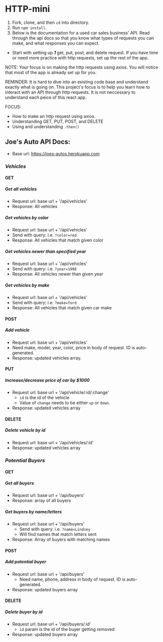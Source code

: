 # HTTP-mini

1. Fork, clone, and then `cd` into directory.
2. Run `npm install`.
3. Below is the documentation for a used car sales business' API. Read through the api docs so that you know what types of requests you can make, and what responses you can expect. 

* Start with setting up **_1_** get, put, post, and delete request. If you have time or need more practice with http requests, set up the rest of the app.

NOTE: Your focus is on making the http requests using axios. You will notice that most of the app is already set up for you.

REMINDER: It is hard to dive into an existing code base and understand exactly what is going on. This project's focus is to help you learn how to interact with an API through http requests. It is not neccessary to understand each peice of this react app.

FOCUS:
  - How to make an http request using axios.
  - Understanding GET, PUT, POST, and DELETE
  - Using and understanding `.then()`

## Joe's Auto API Docs:

  - Base url: https://joes-autos.herokuapp.com

### *Vehicles*


#### GET

##### Get all vehicles
- Request url: base url + '/api/vehicles'
- Response: All vehicles

##### Get vehicles by color
- Request url: base url + '/api/vehicles'
- Send with query: i.e. `?color=red`
- Response: All vehicles that match given color

##### Get vehicles newer than specified year
- Request url: base url + '/api/vehicles'
- Send with query: i.e. `?year=1998`
- Response: All vehicles newer than given year

##### Get vehicles by make
- Request url: base url + '/api/vehicles'
- Send with query: i.e. `?make=ford`
- Response: All vehicles that match given car make

#### POST

##### Add vehicle
- Request url: base url + '/api/vehicles'
- Need make, model, year, color, price in body of request. ID is auto-generated.
- Response: updated vehicles array.

#### PUT

##### Increase/decrease price of car by $1000 
- Request url: base url + '/api/vehicle/:id/:change'
  - `id` is the id of the vehicle
  - Value of `change` needs to be either `up` or `down`.
- Response: updated vehicles array

#### DELETE

##### Delete vehicle by id
- Request url: base url + '/api/vehicles/:id'
- Response: updated vehicles array


### *Potential Buyers*

#### GET

##### Get all buyers
- Request url: base url + '/api/buyers'
- Response: array of all buyers

##### Get buyers by name/letters
- Request url: base url + '/api/buyers'
  - Send with query: i.e. `?name=Lindsey`
  - Will find names that match letters sent
- Response: Array of buyers with matching names

#### POST

##### Add potential buyer
- Request url: base url + '/api/buyers'
  - Need name, phone, address in body of request. ID is auto-generated.
- Response: updated buyers array

#### DELETE

##### Delete buyer by id
- Request url: base url + '/api/buyers/:id'
  - `id` param is the id of the buyer getting removed
- Response: updated buyers array



